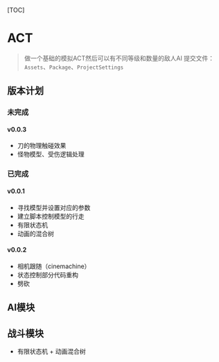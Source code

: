 [TOC]
# ACT
> 做一个基础的模拟ACT然后可以有不同等级和数量的敌人AI
> 提交文件：`Assets`、`Package`、`ProjectSettings`
## 版本计划
### 未完成
#### v0.0.3
- 刀的物理触碰效果
- 怪物模型、受伤逻辑处理
### 已完成
#### v0.0.1
- 寻找模型并设置对应的参数
- 建立脚本控制模型的行走
- 有限状态机
- 动画的混合树
#### v0.0.2
- 相机跟随（cinemachine）
- 状态控制部分代码重构
- 劈砍
## AI模块
## 战斗模块
- 有限状态机 + 动画混合树